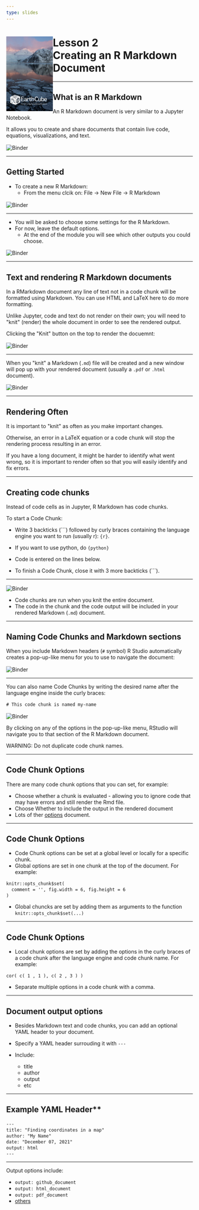 ```yaml
---
type: slides
---
```


<div><h1><img src="https://github.com/throughput-ec/ec-workshops/blob/main/static/module1/00_ec_slide1.png?raw=true" alt="EC Theme" width=25% align="left"/> Lesson 2<br>Creating an R Markdown Document</h1></div>

---

## What is an R Markdown

An R Markdown document is very similar to a Jupyter Notebook.

It allows you to create and share documents that contain live code, equations, visualizations, and text.

<img src="https://github.com/throughput-ec/ec-workshops/blob/main/static/module5/00_rstudio.png?raw=true" alt="Binder" width=45% align="center">

---

## Getting Started

- To create a new R Markdown: 
  * From the menu clcik on: 
      File -> New File -> R Markdown

<img src="https://github.com/throughput-ec/ec-workshops/blob/main/static/module5/03_create_markdown.png?raw=true" alt="Binder" width=45% align="center">

---

- You will be asked to choose some settings for the R Markdown.
- For now, leave the default options. 
  - At the end of the module you will see which other outputs you could choose.

<img src="https://github.com/throughput-ec/ec-workshops/blob/main/static/module5/04_create_markdown.png?raw=true" alt="Binder" width=45% align="center">

---

## Text and rendering R Markdown documents

In a RMarkdown document any line of text not in a code chunk will be formatted using Markdown. You can use HTML and LaTeX here to do more formatting. 

Unlike Jupyter, code and text do not render on their own; you will need to "knit" (render) the whole document in order to see the rendered output. 

Clicking the "Knit" button on the top to render the docuemnt:

<img src="https://github.com/throughput-ec/ec-workshops/blob/main/static/module5/01_knit_button.png?raw=true" alt="Binder" width=45% align="center">
 
---

When you "knit" a Markdown (`.md`) file will be created and a new window will pop up with your rendered document (usually a `.pdf` or `.html` document). 

<img src="https://github.com/throughput-ec/ec-workshops/blob/main/static/module5/02_rmd.png?raw=true" alt="Binder" width=45% align="center">

---

## Rendering Often

It is important to "knit" as often as you make important changes.

Otherwise, an error in a LaTeX equation or a code chunk will stop the rendering process resulting in an error. 

If you have a long document, it might be harder to identify what went wrong, so it is important to render often so that you will easily identify and fix errors. 

---

## Creating code chunks

Instead of code cells as in Jupyter, R Markdown has code chunks. 

To start a Code Chunk: 
- Write 3 backticks (\`\`\`) followed by curly braces containing the language engine you want to run (usually r): `{r}`. 
- If you want to use python, do `{python}`

- Code is entered on the lines below.

- To finish a Code Chunk, close it with 3 more backticks (\`\`\`).

---
<img src="https://github.com/throughput-ec/ec-workshops/blob/main/static/module5/05_code_chunk.png?raw=true" alt="Binder" width=45% align="center">

- Code chunks are run when you knit the entire document. 
- The code in the chunk and the code output will be included in your rendered Markdown (`.md`) document. 

---

## Naming Code Chunks and Markdown sections

When you include Markdown headers (`#` symbol) R Studio automatically creates a pop-up-like menu for you to use to navigate the document:

<img src="https://github.com/throughput-ec/ec-workshops/blob/main/static/module5/06_title_navigator.png?raw=true" alt="Binder" width=45% align="center">

---

You can also name Code Chunks by writing the desired name after the language engine inside the curly braces:
```{r my-name}
# This code chunk is named my-name
```

<img src="https://github.com/throughput-ec/ec-workshops/blob/main/static/module5/07_code_navigator.png?raw=true" alt="Binder" width=45% align="center">

By clicking on any of the options in the pop-up-like menu, RStudio will navigate you to that section of the R Markdown document. 

WARNING: Do not duplicate code chunk names.

---

## Code Chunk Options

There are many code chunk options that you can set, for example:
- Choose whether a chunk is evaluated - allowing you to ignore code that may have errors and still render the Rmd file.
- Choose Whether to include the output in the rendered document
- Lots of ther [options](https://yihui.org/knitr/options/#chunk-options) document.

---
## Code Chunk Options

- Code Chunk options can be set at a global level or locally for a specific chunk.
- Global options are set in one chunk at the top of the document. For example:

```{r, setup, include=FALSE}
knitr::opts_chunk$set(
  comment = '', fig.width = 6, fig.height = 6
)
```

- Global chuncks are set by adding them as arguments to the function `knitr::opts_chunk$set(...)`

---

## Code Chunk Options

- Local chunk options are set by adding the options in the curly braces of a code chunk after the language engine and code chunk name. For example:

```{r correlation no warning, warning = FALSE}
cor( c( 1 , 1 ), c( 2 , 3 ) )
```

- Separate multiple options in a code chunk with a comma. 

---

## Document output options

- Besides Markdown text and code chunks, you can add an optional YAML header to your document.

- Specify a YAML header surrouding it with `---`

- Include:
  - title
  - author
  - output
  - etc
---

## Example YAML Header**

```
---
title: "Finding coordinates in a map"
author: "My Name"
date: "December 07, 2021"
output: html
---
```

---

Output options include:

- `output: github_document`
- `output: html_document`
- `output: pdf_document`
- [others](https://bookdown.org/yihui/rmarkdown/output-formats.html)
